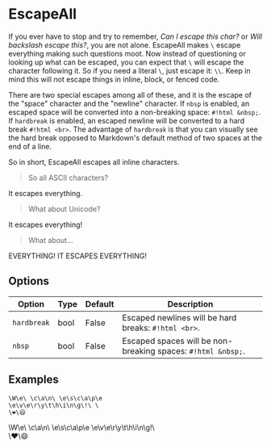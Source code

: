 # EscapeAll

If you ever have to stop and try to remember, *Can I escape this char?* or *Will backslash escape this?*, you are not alone.  EscapeAll makes `\` escape everything making such questions moot.  Now instead of questioning or looking up what can be escaped, you can expect that `\` will escape the character following it.  So if you need a literal `\`, just escape it: `\\`.  Keep in mind this will not escape things in inline, block, or fenced code.

There are two special escapes among all of these, and it is the escape of the "space" character and the "newline" character. If `nbsp` is enabled, an escaped space will be converted into a non-breaking space: `#!html &nbsp;`. If `hardbreak` is enabled, an escaped newline will be converted to a hard break `#!html <br>`. The advantage of `hardbreak` is that you can visually see the hard break opposed to Markdown's default method of two spaces at the end of a line.

So in short, EscapeAll escapes all inline characters.

> So all ASCII characters?

It escapes everything.

> What about Unicode?

It escapes everything!

> What about...

EVERYTHING! IT ESCAPES EVERYTHING!

## Options

Option      | Type | Default | Description
----------- | ---- | ------- | ----------
`hardbreak` | bool | False   | Escaped newlines will be hard breaks: `#!html <br>`.
`nbsp`      | bool | False   | Escaped spaces will be non-breaking spaces: `#!html &nbsp;`.


## Examples

```
\W\e\ \c\a\n\ \e\s\c\a\p\e
\e\v\e\r\y\t\h\i\n\g\!\ \
\❤\😄
```

\W\e\ \c\a\n\ \e\s\c\a\p\e
\e\v\e\r\y\t\h\i\n\g\!\ \
\❤\😄
